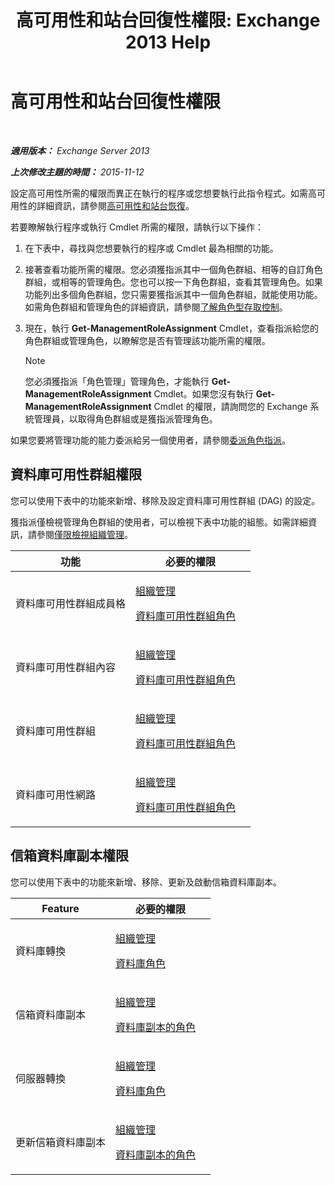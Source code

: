 ﻿---
title: '高可用性和站台回復性權限: Exchange 2013 Help'
TOCTitle: 高可用性和站台回復性權限
ms:assetid: 66085107-4d4d-41c3-a425-82314acd9eee
ms:mtpsurl: https://technet.microsoft.com/zh-tw/library/Dd638136(v=EXCHG.150)
ms:contentKeyID: 50473363
ms.date: 05/21/2018
mtps_version: v=EXCHG.150
ms.translationtype: MT
---

# 高可用性和站台回復性權限

 

_**適用版本：** Exchange Server 2013_

_**上次修改主題的時間：** 2015-11-12_

設定高可用性所需的權限而異正在執行的程序或您想要執行此指令程式。如需高可用性的詳細資訊，請參閱[高可用性和站台恢復](high-availability-and-site-resilience-exchange-2013-help.md)。

若要瞭解執行程序或執行 Cmdlet 所需的權限，請執行以下操作：

1.  在下表中，尋找與您想要執行的程序或 Cmdlet 最為相關的功能。

2.  接著查看功能所需的權限。您必須獲指派其中一個角色群組、相等的自訂角色群組，或相等的管理角色。您也可以按一下角色群組，查看其管理角色。如果功能列出多個角色群組，您只需要獲指派其中一個角色群組，就能使用功能。如需角色群組和管理角色的詳細資訊，請參閱[了解角色型存取控制](understanding-role-based-access-control-exchange-2013-help.md)。

3.  現在，執行 **Get-ManagementRoleAssignment** Cmdlet，查看指派給您的角色群組或管理角色，以瞭解您是否有管理該功能所需的權限。
    
    > [!NOTE]  
    > 您必須獲指派「角色管理」管理角色，才能執行 <strong>Get-ManagementRoleAssignment</strong> Cmdlet。如果您沒有執行 <strong>Get-ManagementRoleAssignment</strong> Cmdlet 的權限，請詢問您的 Exchange 系統管理員，以取得角色群組或是獲指派管理角色。


如果您要將管理功能的能力委派給另一個使用者，請參閱[委派角色指派](delegate-role-assignments-exchange-2013-help.md)。

## 資料庫可用性群組權限

您可以使用下表中的功能來新增、移除及設定資料庫可用性群組 (DAG) 的設定。

獲指派僅檢視管理角色群組的使用者，可以檢視下表中功能的組態。如需詳細資訊，請參閱[僅限檢視組織管理](view-only-organization-management-exchange-2013-help.md)。


<table>
<colgroup>
<col style="width: 50%" />
<col style="width: 50%" />
</colgroup>
<thead>
<tr class="header">
<th>功能</th>
<th>必要的權限</th>
</tr>
</thead>
<tbody>
<tr class="odd">
<td><p>資料庫可用性群組成員格</p></td>
<td><p><a href="organization-management-exchange-2013-help.md">組織管理</a></p>
<p><a href="database-availability-groups-role-exchange-2013-help.md">資料庫可用性群組角色</a></p></td>
</tr>
<tr class="even">
<td><p>資料庫可用性群組內容</p></td>
<td><p><a href="organization-management-exchange-2013-help.md">組織管理</a></p>
<p><a href="database-availability-groups-role-exchange-2013-help.md">資料庫可用性群組角色</a></p></td>
</tr>
<tr class="odd">
<td><p>資料庫可用性群組</p></td>
<td><p><a href="organization-management-exchange-2013-help.md">組織管理</a></p>
<p><a href="database-availability-groups-role-exchange-2013-help.md">資料庫可用性群組角色</a></p></td>
</tr>
<tr class="even">
<td><p>資料庫可用性網路</p></td>
<td><p><a href="organization-management-exchange-2013-help.md">組織管理</a></p>
<p><a href="database-availability-groups-role-exchange-2013-help.md">資料庫可用性群組角色</a></p></td>
</tr>
</tbody>
</table>


## 信箱資料庫副本權限

您可以使用下表中的功能來新增、移除、更新及啟動信箱資料庫副本。


<table>
<colgroup>
<col style="width: 50%" />
<col style="width: 50%" />
</colgroup>
<thead>
<tr class="header">
<th>Feature</th>
<th>必要的權限</th>
</tr>
</thead>
<tbody>
<tr class="odd">
<td><p>資料庫轉換</p></td>
<td><p><a href="organization-management-exchange-2013-help.md">組織管理</a></p>
<p><a href="databases-role-exchange-2013-help.md">資料庫角色</a></p></td>
</tr>
<tr class="even">
<td><p>信箱資料庫副本</p></td>
<td><p><a href="organization-management-exchange-2013-help.md">組織管理</a></p>
<p><a href="database-copies-role-exchange-2013-help.md">資料庫副本的角色</a></p></td>
</tr>
<tr class="odd">
<td><p>伺服器轉換</p></td>
<td><p><a href="organization-management-exchange-2013-help.md">組織管理</a></p>
<p><a href="databases-role-exchange-2013-help.md">資料庫角色</a></p></td>
</tr>
<tr class="even">
<td><p>更新信箱資料庫副本</p></td>
<td><p><a href="organization-management-exchange-2013-help.md">組織管理</a></p>
<p><a href="database-copies-role-exchange-2013-help.md">資料庫副本的角色</a></p></td>
</tr>
</tbody>
</table>

